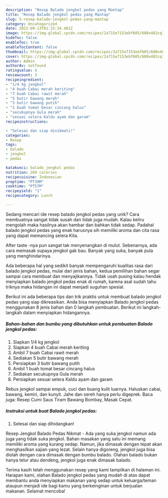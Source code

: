 ```yaml
---
description: "Resep Balado jengkol pedas yang Mantap"
title: "Resep Balado jengkol pedas yang Mantap"
slug: 5-resep-balado-jengkol-pedas-yang-mantap
category: Uncategorized
date: 2022-09-13T01:33:34.481Z
image: https://img-global.cpcdn.com/recipes/2a715e7153ebf605/680x482cq70/balado-jengkol-pedas-foto-resep-utama.jpg
hideToc: false
enableToc: true
enableTocContent: false
thumbnail: https://img-global.cpcdn.com/recipes/2a715e7153ebf605/680x482cq70/balado-jengkol-pedas-foto-resep-utama.jpg
cover: https://img-global.cpcdn.com/recipes/2a715e7153ebf605/680x482cq70/balado-jengkol-pedas-foto-resep-utama.jpg
author: Admin
authorAv: notfound
ratingvalue: 4
reviewcount: 3
recipeingredient:
- "1/4 kg jengkol"
- "4 buah Cabai merah keriting"
- "7 buah Cabai rawit merah"
- "5 butir bawang merah"
- "3 butir bawang putih"
- "1 buah tomat besar cincang halus"
- "secukupnya Gula merah"
- "sesuai selera Kaldu ayam dan garam"
recipeinstructions:

- "Selesai dan siap dinikmati!"
categories:
- Resep
tags:
- balado
- jengkol
- pedas

katakunci: balado jengkol pedas 
nutrition: 269 calories
recipecuisine: Indonesian
preptime: "PT39M"
cooktime: "PT57M"
recipeyield: "1"
recipecategory: Lunch

---
```





Sedang mencari ide resep balado jengkol pedas yang unik? Cara membuatnya sangat tidak susah dan tidak juga mudah. Kalau keliru mengolah maka hasilnya akan hambar dan bahkan tidak sedap. Padahal balado jengkol pedas yang enak harusnya sih memiliki aroma dan cita rasa yang dapat memancing selera Kita.





After taste -nya pun sangat tak menyenangkan di mulut. Sebenarnya, ada cara memasak supaya jengkol gak bau. Banyak yang suka, banyak pula yang menghindarinya.

Ada beberapa hal yang sedikit banyak mempengaruhi kualitas rasa dari balado jengkol pedas, mulai dari jenis bahan, kedua pemilihan bahan segar sampai cara membuat dan menyajikannya. Tidak usah pusing kalau hendak menyiapkan balado jengkol pedas enak di rumah, karena asal sudah tahu triknya maka hidangan ini dapat menjadi suguhan spesial.






Berikut ini ada beberapa tips dan trik praktis untuk membuat balado jengkol pedas yang siap dikreasikan. Anda bisa menyiapkan Balado jengkol pedas menggunakan 8 jenis bahan dan 0 langkah pembuatan. Berikut ini langkah-langkah dalam menyiapkan hidangannya.

<!--inarticleads1-->

##### Bahan-bahan dan bumbu yang dibutuhkan untuk pembuatan Balado jengkol pedas:

1. Siapkan 1/4 kg jengkol
1. Siapkan 4 buah Cabai merah keriting
1. Ambil 7 buah Cabai rawit merah
1. Sediakan 5 butir bawang merah
1. Persiapkan 3 butir bawang putih
1. Ambil 1 buah tomat besar cincang halus
1. Sediakan secukupnya Gula merah
1. Persiapkan sesuai selera Kaldu ayam dan garam


Rebus jengkol sampai empuk, cuci dan buang kulit luarnya. Haluskan cabai, bawang, kemiri, dan kunyit. Jahe dan sereh hanya perlu digeprek. Baca juga: Resep Cumi Saus Tiram Bawang Bombay, Masak Cepat. 

<!--inarticleads2-->

##### Instruksi untuk buat Balado jengkol pedas:


1. Selesai dan siap dihidangkan!

Resep Jengkol Balado Pedas Nikmat - Ada yang suka jengkol namun ada juga yang tidak suka jengkol. Bahan masakan yang satu ini memang memiliki aroma yang kurang sedap. Namun, jika dimasak dengan tepat akan menghasilkan sajian yang lezat. Selain hanya digoreng, jengkol juga bisa diolah dengan cara dimasak dengan bumbu balado. Olahan balado bukan hanya telur atau dendeng, jengkol juga enak dimasak balado. 

Terima kasih telah menggunakan resep yang kami tampilkan di halaman ini. Harapan kami, olahan Balado jengkol pedas yang mudah di atas dapat membantu anda menyiapkan makanan yang sedap untuk keluarga/teman ataupun menjadi ide bagi kamu yang berkeinginan untuk berjualan makanan. Selamat mencoba!
